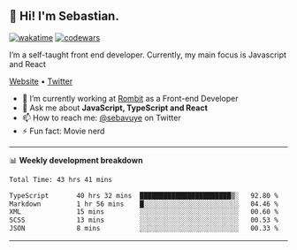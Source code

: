 ## 👋 Hi! I'm Sebastian.

[![wakatime](https://wakatime.com/badge/user/df0036c6-328a-4a39-be9b-e49417ed22a1.svg)](https://wakatime.com/@df0036c6-328a-4a39-be9b-e49417ed22a1)
[![codewars](https://www.codewars.com/users/sebavuye/badges/small)](https://www.codewars.com/users/sebavuye)

I’m a self-taught front end developer. Currently, my main focus is Javascript and React

[Website](https://sebastianvuye.be) • [Twitter](https://twitter.com/sebavuye)

- 🔭 I’m currently working at [Rombit](https://rombit.com/) as a Front-end Developer
- 💬 Ask me about **JavaScript, TypeScript and React**
- 📫 How to reach me: [@sebavuye](https://twitter.com/sebavuye) on Twitter
- ⚡ Fun fact: Movie nerd

-------

📊 **Weekly development breakdown**

<!--START_SECTION:waka-->

```txt
Total Time: 43 hrs 41 mins

TypeScript       40 hrs 32 mins  ███████████████████████▒░   92.80 %
Markdown         1 hr 56 mins    █░░░░░░░░░░░░░░░░░░░░░░░░   04.46 %
XML              15 mins         ░░░░░░░░░░░░░░░░░░░░░░░░░   00.60 %
SCSS             13 mins         ░░░░░░░░░░░░░░░░░░░░░░░░░   00.53 %
JSON             8 mins          ░░░░░░░░░░░░░░░░░░░░░░░░░   00.33 %
```

<!--END_SECTION:waka-->
-------
